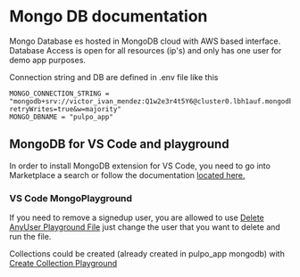 # Mongo DB documentation

Mongo Database es hosted in MongoDB cloud with AWS based interface. Database Access is open for all resources (ip's) and only has one user for demo app purposes.

Connection string and DB are defined in .env file like this
```
MONGO_CONNECTION_STRING = "mongodb+srv://victor_ivan_mendez:Q1w2e3r4t5Y6@cluster0.lbh1auf.mongodb.net/?retryWrites=true&w=majority"
MONGO_DBNAME = "pulpo_app"
```

## MongoDB for VS Code and playground
In order to install MongoDB extension for VS Code, you need to go into Marketplace a search or follow the documentation [located here.](https://www.mongodb.com/docs/mongodb-vscode/)

### VS Code MongoPlayground
If you need to remove a signedup user, you are allowed to use [Delete AnyUser Playground File](VS%20Code%20Playground\Delete%20AnyUser.mongodb) just change the user that you want to delete and run the file.

Collections could be created (already created in pulpo_app mongodb) with [Create Collection Playground](VS%20Code%20Playground\Create%20Collections.mongodb)

